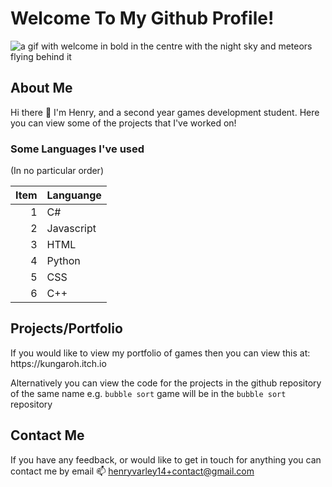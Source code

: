 # Welcome To My Github Profile!

<picture>
 <source media="(prefers-color-scheme: dark)" srcset="https://media.tenor.com/2auJH5AE1fMAAAAd/welcome.gif">
 <source media="(prefers-color-scheme: light)" srcset="https://media.tenor.com/2auJH5AE1fMAAAAd/welcome.gif">
 <img alt="a gif with welcome in bold in the centre with the night sky and meteors flying behind it" src="https://media.tenor.com/2auJH5AE1fMAAAAd/welcome.gif">
</picture>

    
## About Me
Hi there 👋 I'm Henry, and a second year games development student. 
Here you can view some of the projects that I've worked on!

### Some Languages I've used
(In no particular order)

|Item|Languange |
|---:|----------|
|   1|        C#|
|   2|Javascript|
|   3|      HTML|
|   4|    Python|
|   5|       CSS|
|   6|       C++|

## Projects/Portfolio
<Picture>
 <source media="(prefers-color-scheme: dark)" srcset="https://https://images.pexels.com/photos/14936128/pexels-photo-14936128.jpeg?auto=compress&cs=tinysrgb&w=1260&h=750&dpr=2">
 <source media="(prefers-color-scheme: light)" srcset="https://images.pexels.com/photos/14936128/pexels-photo-14936128.jpeg?auto=compress&cs=tinysrgb&w=1260&h=750&dpr=2">
If you would like to view my portfolio of games then you can view this at:
https://kungaroh.itch.io
</Picture>

Alternatively you can view the code for the projects in the github repository of the same name e.g. `bubble sort` game will be in the `bubble sort` repository

## Contact Me
If you have any feedback, or would like to get in touch for anything you can contact me by email
📫 henryvarley14+contact@gmail.com

<!--
**Iths567/Iths567** is a ✨ _special_ ✨ repository because its `README.md` (this file) appears on your GitHub profile.

Here are some ideas to get you started:

- 🔭 I’m currently working on ...
- 🌱 I’m currently learning ...
- 👯 I’m looking to collaborate on ...
- 🤔 I’m looking for help with ...
- 💬 Ask me about ...
- 📫 How to reach me: ...
- 😄 Pronouns: ...
- ⚡ Fun fact: ...
-->
